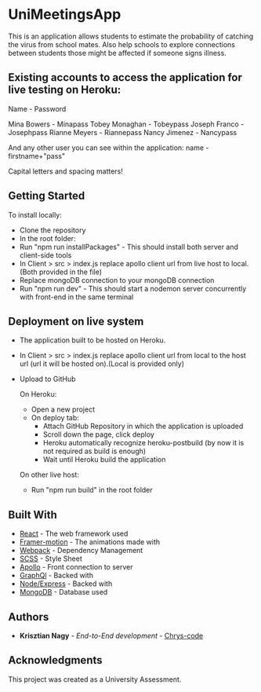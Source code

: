 # UniMeetingsApp

This is an application allows students to estimate the probability of catching the virus from school mates. Also help schools to explore connections between students those might be affected if someone signs illness.

## Existing accounts to access the application for live testing on Heroku:

Name - Password

Mina Bowers - Minapass
Tobey Monaghan - Tobeypass
Joseph Franco - Josephpass
Rianne Meyers - Riannepass
Nancy Jimenez - Nancypass

And any other user you can see within the application:
 name - firstname+"pass"

Capital letters and spacing matters!

## Getting Started

To install locally:

- Clone the repository
- In the root folder:
- Run "npm run installPackages" - This should install both server and client-side tools
- In Client > src > index.js replace apollo client url from live host to local. (Both provided in the file)
- Replace mongoDB connection to your mongoDB connection
- Run "npm run dev" - This should start a nodemon server concurrently with front-end in the same terminal

## Deployment on live system

- The application built to be hosted on Heroku. 
- In Client > src > index.js replace apollo client url from local to the host url (url it will be hosted on).(Local is provided only)
- Upload to GitHub

  On Heroku:
  - Open a new project
  - On deploy tab: 
    - Attach GitHub Repository in which the application is uploaded
    - Scroll down the page, click deploy
    - Heroku automatically recognize heroku-postbuild (by now it is not required as build is enough)
    - Wait until Heroku build the application
    
  On other live host:
   - Run "npm run build" in the root folder

## Built With

* [React](https://reactjs.org/) - The web framework used
* [Framer-motion](https://www.npmjs.com/package/framer-motion) - The animations made with
* [Webpack](https://webpack.js.org/) - Dependency Management
* [SCSS](https://sass-lang.com/) - Style Sheet
* [Apollo](https://www.apollographql.com/docs/) - Front connection to server
* [GraphQl](https://graphql-compose.github.io/) - Backed with
* [Node/Express](https://sass-lang.com/) - Backed with
* [MongoDB](https://www.npmjs.com/package/mongodb) - Database used

## Authors

* **Krisztian Nagy** - *End-to-End development* - [Chrys-code](https://github.com/Chrys-code)


## Acknowledgments

This project was created as a University Assessment.
